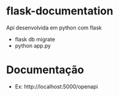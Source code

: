 # flask-documentation
Api desenvolvida em python com flask 
- flask db migrate
- python app.py

# Documentação 
- Ex: http://localhost:5000/openapi
